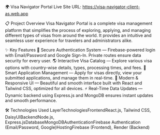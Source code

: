 🌍 Visa Navigator Portal
Live Site URL: https://visa-navigator-client-as.web.app

📋 Project Overview
Visa Navigator Portal is a complete visa management platform that simplifies the process of exploring, applying, and managing different types of visas from around the world.
It provides an intuitive and seamless user experience for travelers and administrators alike.

✨ Key Features
🔐 Secure Authentication System — Firebase-powered login with Email/Password and Google Sign-In. Private routes ensure data security for every user.
🌎 Interactive Visa Catalog — Explore various visa options with country-wise details, types, processing times, and fees.
📝 Smart Application Management — Apply for visas directly, view your submitted applications, and manage them in real-time.
🎨 Modern & Responsive UI — Beautiful and smooth interface built with React and Tailwind CSS, optimized for all devices.
⚡ Real-Time Data Updates — Dynamic backend using Express.js and MongoDB ensures instant updates and smooth performance.

🛠️ Technologies Used
LayerTechnologiesFrontendReact.js, Tailwind CSS, DaisyUIBackendNode.js, Express.jsDatabaseMongoDBAuthenticationFirebase Authentication (Email/Password, Google)HostingFirebase (Frontend), Render (Backend)
